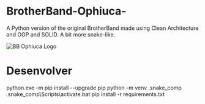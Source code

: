 # BrotherBand-Ophiuca-
A Python version of the original BrotherBand made using Clean Architecture and OOP and SOLID. A bit more snake-like.

![BB Ophiuca Logo](https://i.imgur.com/BZkZ3jb.png)

# Desenvolver 

python.exe -m pip install --upgrade pip
python -m venv .snake_comp
.snake_comp\Scripts\activate.bat
pip install -r requirements.txt
